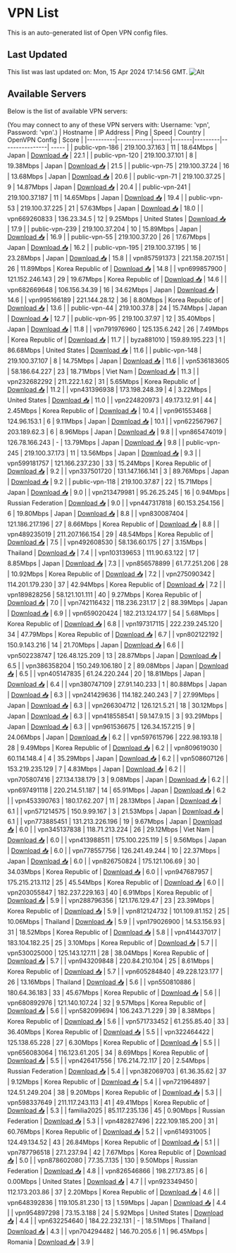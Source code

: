 # VPN List

This is an auto-generated list of Open VPN config files.

## Last Updated

This list was last updated on: Mon, 15 Apr 2024 17:14:56 GMT.
![Alt](https://repobeats.axiom.co/api/embed/186b98318ef1479477931607c1ad7d823f12451f.svg "Repobeats analytics image")

## Available Servers

Below is the list of available VPN servers:

(You may connect to any of these VPN servers with: Username: 'vpn', Password: 'vpn'.)
| Hostname | IP Address | Ping | Speed | Country | OpenVPN Config | Score |
|----------|------------|------|-------|---------|----------------| ----- |
| public-vpn-186 | 219.100.37.163 | 11 | 18.64Mbps | Japan | [Download 📥](./configs/server_0_JP.ovpn) | 22.1 |
| public-vpn-120 | 219.100.37.101 | 8 | 19.38Mbps | Japan | [Download 📥](./configs/server_1_JP.ovpn) | 21.5 |
| public-vpn-75 | 219.100.37.24 | 16 | 13.68Mbps | Japan | [Download 📥](./configs/server_2_JP.ovpn) | 20.6 |
| public-vpn-71 | 219.100.37.25 | 9 | 14.87Mbps | Japan | [Download 📥](./configs/server_3_JP.ovpn) | 20.4 |
| public-vpn-241 | 219.100.37.187 | 11 | 14.65Mbps | Japan | [Download 📥](./configs/server_4_JP.ovpn) | 19.4 |
| public-vpn-53 | 219.100.37.225 | 21 | 57.63Mbps | Japan | [Download 📥](./configs/server_5_JP.ovpn) | 18.0 |
| vpn669260833 | 136.23.34.5 | 12 | 9.25Mbps | United States | [Download 📥](./configs/server_6_US.ovpn) | 17.9 |
| public-vpn-239 | 219.100.37.204 | 10 | 15.89Mbps | Japan | [Download 📥](./configs/server_7_JP.ovpn) | 16.9 |
| public-vpn-55 | 219.100.37.20 | 26 | 17.67Mbps | Japan | [Download 📥](./configs/server_8_JP.ovpn) | 16.2 |
| public-vpn-195 | 219.100.37.195 | 16 | 23.28Mbps | Japan | [Download 📥](./configs/server_9_JP.ovpn) | 15.8 |
| vpn857591373 | 221.158.207.151 | 26 | 11.89Mbps | Korea Republic of | [Download 📥](./configs/server_10_KR.ovpn) | 14.8 |
| vpn699857900 | 121.152.246.143 | 29 | 19.67Mbps | Korea Republic of | [Download 📥](./configs/server_11_KR.ovpn) | 14.6 |
| vpn682669648 | 106.156.34.39 | 16 | 34.62Mbps | Japan | [Download 📥](./configs/server_12_JP.ovpn) | 14.6 |
| vpn995166189 | 221.144.28.12 | 36 | 8.80Mbps | Korea Republic of | [Download 📥](./configs/server_13_KR.ovpn) | 13.6 |
| public-vpn-44 | 219.100.37.8 | 24 | 15.74Mbps | Japan | [Download 📥](./configs/server_14_JP.ovpn) | 12.7 |
| public-vpn-95 | 219.100.37.97 | 12 | 35.40Mbps | Japan | [Download 📥](./configs/server_15_JP.ovpn) | 11.8 |
| vpn791976960 | 125.135.6.242 | 26 | 7.49Mbps | Korea Republic of | [Download 📥](./configs/server_16_KR.ovpn) | 11.7 |
| byza881010 | 159.89.195.223 | 1 | 86.68Mbps | United States | [Download 📥](./configs/server_17_US.ovpn) | 11.6 |
| public-vpn-148 | 219.100.37.107 | 8 | 14.75Mbps | Japan | [Download 📥](./configs/server_18_JP.ovpn) | 11.6 |
| vpn536183605 | 58.186.64.227 | 23 | 18.71Mbps | Viet Nam | [Download 📥](./configs/server_19_VN.ovpn) | 11.3 |
| vpn232682292 | 211.222.1.62 | 31 | 5.65Mbps | Korea Republic of | [Download 📥](./configs/server_20_KR.ovpn) | 11.2 |
| vpn431396938 | 173.198.248.39 | 4 | 3.22Mbps | United States | [Download 📥](./configs/server_21_US.ovpn) | 11.0 |
| vpn224820973 | 49.173.12.91 | 44 | 2.45Mbps | Korea Republic of | [Download 📥](./configs/server_22_KR.ovpn) | 10.4 |
| vpn961553468 | 124.96.153.1 | 6 | 9.11Mbps | Japan | [Download 📥](./configs/server_23_JP.ovpn) | 10.1 |
| vpn622567967 | 203.189.62.3 | 6 | 8.96Mbps | Japan | [Download 📥](./configs/server_24_JP.ovpn) | 9.8 |
| vpn865474019 | 126.78.166.243 | - | 13.79Mbps | Japan | [Download 📥](./configs/server_25_JP.ovpn) | 9.8 |
| public-vpn-245 | 219.100.37.173 | 11 | 13.56Mbps | Japan | [Download 📥](./configs/server_26_JP.ovpn) | 9.3 |
| vpn599181757 | 121.166.237.230 | 33 | 15.24Mbps | Korea Republic of | [Download 📥](./configs/server_27_KR.ovpn) | 9.2 |
| vpn337501720 | 131.147.166.141 | 3 | 89.76Mbps | Japan | [Download 📥](./configs/server_28_JP.ovpn) | 9.2 |
| public-vpn-118 | 219.100.37.87 | 22 | 15.71Mbps | Japan | [Download 📥](./configs/server_29_JP.ovpn) | 9.0 |
| vpn213479981 | 95.26.25.245 | 16 | 0.94Mbps | Russian Federation | [Download 📥](./configs/server_30_RU.ovpn) | 9.0 |
| vpn447317818 | 60.153.254.156 | 6 | 19.80Mbps | Japan | [Download 📥](./configs/server_31_JP.ovpn) | 8.8 |
| vpn830087404 | 121.186.217.196 | 27 | 8.66Mbps | Korea Republic of | [Download 📥](./configs/server_32_KR.ovpn) | 8.8 |
| vpn489235019 | 211.207.166.154 | 29 | 48.54Mbps | Korea Republic of | [Download 📥](./configs/server_33_KR.ovpn) | 7.5 |
| vpn492608530 | 58.136.60.175 | 27 | 3.15Mbps | Thailand | [Download 📥](./configs/server_34_TH.ovpn) | 7.4 |
| vpn103139653 | 111.90.63.122 | 17 | 8.85Mbps | Japan | [Download 📥](./configs/server_35_JP.ovpn) | 7.3 |
| vpn856578899 | 61.77.251.206 | 28 | 10.92Mbps | Korea Republic of | [Download 📥](./configs/server_36_KR.ovpn) | 7.2 |
| vpn275090342 | 114.201.179.230 | 37 | 42.94Mbps | Korea Republic of | [Download 📥](./configs/server_37_KR.ovpn) | 7.2 |
| vpn189828256 | 58.121.101.111 | 40 | 9.27Mbps | Korea Republic of | [Download 📥](./configs/server_38_KR.ovpn) | 7.0 |
| vpn742116432 | 118.236.231.17 | 2 | 88.39Mbps | Japan | [Download 📥](./configs/server_39_JP.ovpn) | 6.9 |
| vpn659020424 | 182.213.124.177 | 54 | 5.68Mbps | Korea Republic of | [Download 📥](./configs/server_40_KR.ovpn) | 6.8 |
| vpn197317115 | 222.239.245.120 | 34 | 47.79Mbps | Korea Republic of | [Download 📥](./configs/server_41_KR.ovpn) | 6.7 |
| vpn802122192 | 150.9.143.216 | 14 | 21.70Mbps | Japan | [Download 📥](./configs/server_42_JP.ovpn) | 6.6 |
| vpn502238747 | 126.48.125.209 | 13 | 28.87Mbps | Japan | [Download 📥](./configs/server_43_JP.ovpn) | 6.5 |
| vpn386358204 | 150.249.106.180 | 2 | 89.08Mbps | Japan | [Download 📥](./configs/server_44_JP.ovpn) | 6.5 |
| vpn405147835 | 61.24.220.244 | 20 | 18.81Mbps | Japan | [Download 📥](./configs/server_45_JP.ovpn) | 6.4 |
| vpn380747109 | 27.91.140.233 | 1 | 80.88Mbps | Japan | [Download 📥](./configs/server_46_JP.ovpn) | 6.3 |
| vpn241429636 | 114.182.240.243 | 7 | 27.99Mbps | Japan | [Download 📥](./configs/server_47_JP.ovpn) | 6.3 |
| vpn266304712 | 126.121.5.21 | 18 | 30.12Mbps | Japan | [Download 📥](./configs/server_48_JP.ovpn) | 6.3 |
| vpn418558541 | 59.147.9.15 | 3 | 93.29Mbps | Japan | [Download 📥](./configs/server_49_JP.ovpn) | 6.3 |
| vpn961536675 | 126.34.157.215 | 9 | 24.06Mbps | Japan | [Download 📥](./configs/server_50_JP.ovpn) | 6.2 |
| vpn597615796 | 222.98.193.18 | 28 | 9.49Mbps | Korea Republic of | [Download 📥](./configs/server_51_KR.ovpn) | 6.2 |
| vpn809619030 | 60.114.148.4 | 4 | 35.29Mbps | Japan | [Download 📥](./configs/server_52_JP.ovpn) | 6.2 |
| vpn508607126 | 153.219.235.129 | 7 | 4.83Mbps | Japan | [Download 📥](./configs/server_53_JP.ovpn) | 6.2 |
| vpn705807416 | 27.134.138.179 | 3 | 9.08Mbps | Japan | [Download 📥](./configs/server_54_JP.ovpn) | 6.2 |
| vpn697491118 | 220.214.51.187 | 14 | 65.91Mbps | Japan | [Download 📥](./configs/server_55_JP.ovpn) | 6.2 |
| vpn453390763 | 180.17.62.207 | 11 | 28.13Mbps | Japan | [Download 📥](./configs/server_56_JP.ovpn) | 6.1 |
| vpn571214575 | 150.9.99.167 | 3 | 21.53Mbps | Japan | [Download 📥](./configs/server_57_JP.ovpn) | 6.1 |
| vpn773885451 | 131.213.226.196 | 19 | 9.67Mbps | Japan | [Download 📥](./configs/server_58_JP.ovpn) | 6.0 |
| vpn345137838 | 118.71.213.224 | 26 | 29.12Mbps | Viet Nam | [Download 📥](./configs/server_59_VN.ovpn) | 6.0 |
| vpn413988511 | 175.100.225.119 | 5 | 9.56Mbps | Japan | [Download 📥](./configs/server_60_JP.ovpn) | 6.0 |
| vpn778557756 | 126.241.49.244 | 10 | 22.37Mbps | Japan | [Download 📥](./configs/server_61_JP.ovpn) | 6.0 |
| vpn826750824 | 175.121.106.69 | 30 | 34.03Mbps | Korea Republic of | [Download 📥](./configs/server_62_KR.ovpn) | 6.0 |
| vpn947687957 | 175.215.213.112 | 25 | 45.54Mbps | Korea Republic of | [Download 📥](./configs/server_63_KR.ovpn) | 6.0 |
| vpn203055847 | 182.237.229.163 | 40 | 6.91Mbps | Korea Republic of | [Download 📥](./configs/server_64_KR.ovpn) | 5.9 |
| vpn288796356 | 121.176.129.47 | 23 | 23.39Mbps | Korea Republic of | [Download 📥](./configs/server_65_KR.ovpn) | 5.9 |
| vpn812124732 | 101.109.81.152 | 25 | 10.06Mbps | Thailand | [Download 📥](./configs/server_66_TH.ovpn) | 5.9 |
| vpn179026900 | 14.53.156.93 | 31 | 18.52Mbps | Korea Republic of | [Download 📥](./configs/server_67_KR.ovpn) | 5.8 |
| vpn414437017 | 183.104.182.25 | 25 | 3.10Mbps | Korea Republic of | [Download 📥](./configs/server_68_KR.ovpn) | 5.7 |
| vpn530025000 | 125.143.127.11 | 28 | 38.04Mbps | Korea Republic of | [Download 📥](./configs/server_69_KR.ovpn) | 5.7 |
| vpn943209848 | 220.84.210.104 | 25 | 8.61Mbps | Korea Republic of | [Download 📥](./configs/server_70_KR.ovpn) | 5.7 |
| vpn605284840 | 49.228.123.177 | 26 | 13.16Mbps | Thailand | [Download 📥](./configs/server_71_TH.ovpn) | 5.6 |
| vpn550810886 | 180.64.36.183 | 33 | 45.67Mbps | Korea Republic of | [Download 📥](./configs/server_72_KR.ovpn) | 5.6 |
| vpn680892976 | 121.140.107.24 | 32 | 9.57Mbps | Korea Republic of | [Download 📥](./configs/server_73_KR.ovpn) | 5.6 |
| vpn582099694 | 106.243.71.229 | 39 | 8.38Mbps | Korea Republic of | [Download 📥](./configs/server_74_KR.ovpn) | 5.6 |
| vpn571733452 | 61.255.85.40 | 33 | 36.40Mbps | Korea Republic of | [Download 📥](./configs/server_75_KR.ovpn) | 5.5 |
| vpn322464422 | 125.138.65.228 | 27 | 6.30Mbps | Korea Republic of | [Download 📥](./configs/server_76_KR.ovpn) | 5.5 |
| vpn656083064 | 116.123.61.205 | 34 | 8.69Mbps | Korea Republic of | [Download 📥](./configs/server_77_KR.ovpn) | 5.5 |
| vpn426417556 | 176.214.72.117 | 20 | 2.54Mbps | Russian Federation | [Download 📥](./configs/server_78_RU.ovpn) | 5.4 |
| vpn382069703 | 61.36.35.62 | 37 | 9.12Mbps | Korea Republic of | [Download 📥](./configs/server_79_KR.ovpn) | 5.4 |
| vpn721964897 | 124.51.249.204 | 38 | 9.20Mbps | Korea Republic of | [Download 📥](./configs/server_80_KR.ovpn) | 5.3 |
| vpn598337649 | 211.117.243.113 | 41 | 49.41Mbps | Korea Republic of | [Download 📥](./configs/server_81_KR.ovpn) | 5.3 |
| familia2025 | 85.117.235.136 | 45 | 0.90Mbps | Russian Federation | [Download 📥](./configs/server_82_RU.ovpn) | 5.3 |
| vpn482827496 | 222.109.185.200 | 31 | 60.76Mbps | Korea Republic of | [Download 📥](./configs/server_83_KR.ovpn) | 5.2 |
| vpn614931005 | 124.49.134.52 | 43 | 26.84Mbps | Korea Republic of | [Download 📥](./configs/server_84_KR.ovpn) | 5.1 |
| vpn787796518 | 27.1.237.94 | 42 | 7.67Mbps | Korea Republic of | [Download 📥](./configs/server_85_KR.ovpn) | 5.0 |
| vpn878602080 | 77.35.7.135 | 130 | 9.50Mbps | Russian Federation | [Download 📥](./configs/server_86_RU.ovpn) | 4.8 |
| vpn826546866 | 198.27.173.85 | 6 | 0.00Mbps | United States | [Download 📥](./configs/server_87_US.ovpn) | 4.7 |
| vpn923349450 | 112.173.203.86 | 37 | 2.20Mbps | Korea Republic of | [Download 📥](./configs/server_88_KR.ovpn) | 4.6 |
| vpn648392836 | 119.105.81.230 | 13 | 1.59Mbps | Japan | [Download 📥](./configs/server_89_JP.ovpn) | 4.4 |
| vpn954897298 | 73.15.3.188 | 24 | 5.92Mbps | United States | [Download 📥](./configs/server_90_US.ovpn) | 4.4 |
| vpn632254640 | 184.22.232.131 | - | 18.51Mbps | Thailand | [Download 📥](./configs/server_91_TH.ovpn) | 4.3 |
| vpn704294482 | 146.70.205.6 | 1 | 96.45Mbps | Romania | [Download 📥](./configs/server_92_RO.ovpn) | 3.9 |
